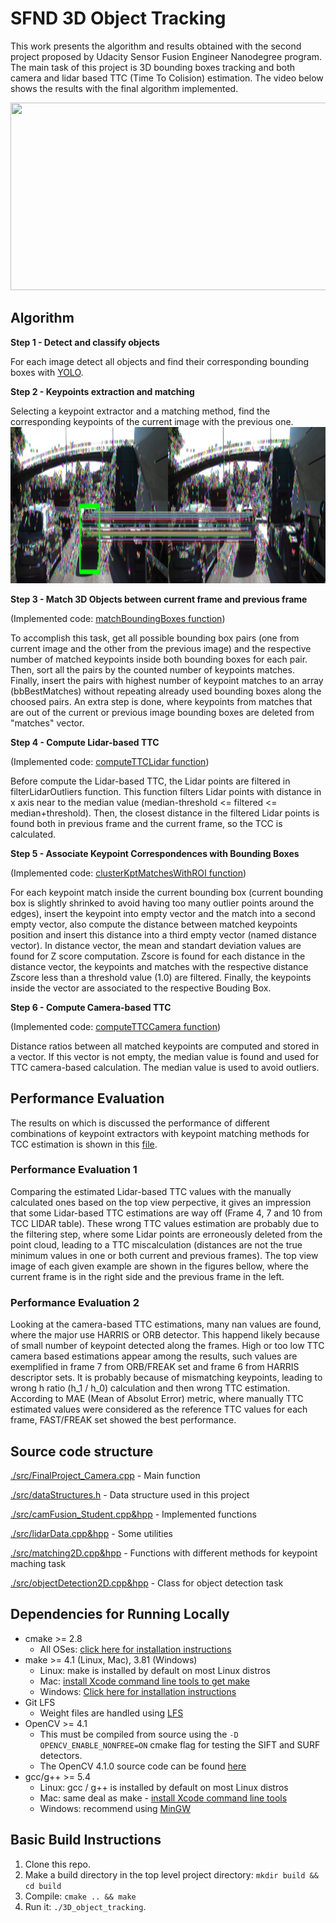 # SFND 3D Object Tracking

This work presents the algorithm and results obtained with the second project proposed by Udacity Sensor Fusion Engineer Nanodegree program. The main task of this project is 3D bounding boxes tracking and both camera and lidar based TTC (Time To Colision) estimation. The video below shows the results with the final algorithm implemented.

<img src="media/results.gif" width="779" height="300" />

## Algorithm

**Step 1 - Detect and classify objects**

For each image detect all objects and find their corresponding bounding boxes with [YOLO](https://arxiv.org/pdf/1506.02640v5.pdf).

**Step 2 - Keypoints extraction and matching**

Selecting a keypoint extractor and a matching method, find the corresponding keypoints of the current image with the previous one. 
<img src="media/matching.jpg" width="1000" height="250" />

**Step 3 - Match 3D Objects between current frame and previous frame** 

(Implemented code: [matchBoundingBoxes function](src/camFusion_Student.cpp))

To accomplish this task, get all possible bounding box pairs (one from current image and the other from the
previous image) and the respective number of matched keypoints inside both bounding boxes for each
pair. Then, sort all the pairs by the counted number of keypoints matches. Finally, insert the pairs with
highest number of keypoint matches to an array (bbBestMatches) without repeating already used bounding boxes
along the choosed pairs. An extra step is done, where keypoints from matches that are out of the current
or previous image bounding boxes are deleted from "matches" vector.

**Step 4 - Compute Lidar-based TTC**

(Implemented code: [computeTTCLidar function](src/camFusion_Student.cpp))

Before compute the Lidar-based TTC, the Lidar points are filtered in filterLidarOutliers function. This
function filters Lidar points with distance in x axis near to the median value (median-threshold <=
filtered <= median+threshold). Then, the closest distance in the filtered Lidar points is found both in
previous frame and the current frame, so the TCC is calculated.

**Step 5 - Associate Keypoint Correspondences with Bounding Boxes**

(Implemented code: [clusterKptMatchesWithROI function](src/camFusion_Student.cpp))

For each keypoint match inside the current bounding box (current bounding box is slightly
shrinked to avoid having too many outlier points around the edges), insert the keypoint into empty
vector and the match into a second empty vector, also compute the distance between matched keypoints
position and insert this distance into a third empty vector (named distance vector). In distance vector, the
mean and standart deviation values are found for Z score computation. Zscore is found for each
distance in the distance vector, the keypoints and matches with the respective distance Zscore less than
a threshold value (1.0) are filtered. Finally, the keypoints inside the vector are associated to the
respective Bouding Box.

**Step 6 - Compute Camera-based TTC**

(Implemented code: [computeTTCCamera function](src/camFusion_Student.cpp))

Distance ratios between all matched keypoints are computed and stored in a vector. If this vector is not
empty, the median value is found and used for TTC camera-based calculation. The median value is
used to avoid outliers.

## Performance Evaluation

The results on which is discussed the performance of different combinations of keypoint extractors with keypoint matching methods for TCC estimation is shown in this [file](media/tables.pdf).

### Performance Evaluation 1

Comparing the estimated Lidar-based TTC values with the manually calculated ones based on the top
view perpective, it gives an impression that some Lidar-based TTC estimations are way off (Frame 4, 7
and 10 from TCC LIDAR table). These wrong TTC values estimation are probably due to the filtering
step, where some Lidar points are erroneously deleted from the point cloud, leading to a TTC
miscalculation (distances are not the true minimum values in one or both current and previous frames).
The top view image of each given example are shown in the figures bellow, where the current frame is
in the right side and the previous frame in the left.

### Performance Evaluation 2

Looking at the camera-based TTC estimations, many nan values are found, where the major use
HARRIS or ORB detector. This happend likely because of small number of keypoint detected along the
frames. High or too low TTC camera based estimations appear among the results, such values are
exemplified in frame 7 from ORB/FREAK set and frame 6 from HARRIS descriptor sets. It is probably
because of mismatching keypoints, leading to wrong h ratio (h_1 / h_0) calculation and then wrong
TTC estimation. According to MAE (Mean of Absolut Error) metric, where manually TTC estimated
values were considered as the reference TTC values for each frame, FAST/FREAK set showed the best
performance.

## Source code structure

[./src/FinalProject_Camera.cpp](https://github.com/Marconefs/SFND_3D_Object_Tracking/src/FinalProject_Camera.cpp) - Main function

[./src/dataStructures.h](https://github.com/Marconefs/SFND_3D_Object_Tracking/src/dataStructures.h) - Data structure used in this project

[./src/camFusion_Student.cpp&hpp](https://github.com/Marconefs/SFND_3D_Object_Tracking/src/camFusion_Student.cpp) - Implemented functions

[./src/lidarData.cpp&hpp](https://github.com/Marconefs/SFND_3D_Object_Tracking/src/lidarData.cpp) - Some utilities

[./src/matching2D.cpp&hpp](https://github.com/Marconefs/SFND_3D_Object_Tracking/src/matching2D.cpp) - Functions with different methods for keypoint maching task

[./src/objectDetection2D.cpp&hpp](https://github.com/Marconefs/SFND_3D_Object_Tracking/src/objectDetection2D.cpp) - Class for object detection task

## Dependencies for Running Locally
* cmake >= 2.8
  * All OSes: [click here for installation instructions](https://cmake.org/install/)
* make >= 4.1 (Linux, Mac), 3.81 (Windows)
  * Linux: make is installed by default on most Linux distros
  * Mac: [install Xcode command line tools to get make](https://developer.apple.com/xcode/features/)
  * Windows: [Click here for installation instructions](http://gnuwin32.sourceforge.net/packages/make.htm)
* Git LFS
  * Weight files are handled using [LFS](https://git-lfs.github.com/)
* OpenCV >= 4.1
  * This must be compiled from source using the `-D OPENCV_ENABLE_NONFREE=ON` cmake flag for testing the SIFT and SURF detectors.
  * The OpenCV 4.1.0 source code can be found [here](https://github.com/opencv/opencv/tree/4.1.0)
* gcc/g++ >= 5.4
  * Linux: gcc / g++ is installed by default on most Linux distros
  * Mac: same deal as make - [install Xcode command line tools](https://developer.apple.com/xcode/features/)
  * Windows: recommend using [MinGW](http://www.mingw.org/)

## Basic Build Instructions

1. Clone this repo.
2. Make a build directory in the top level project directory: `mkdir build && cd build`
3. Compile: `cmake .. && make`
4. Run it: `./3D_object_tracking`.
